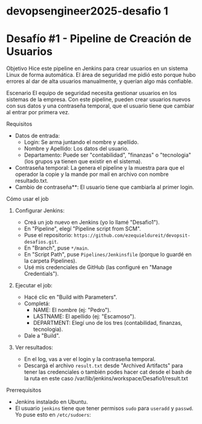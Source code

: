 # devopsengineer2025-desafio 1
# Desafío #1 - Pipeline de Creación de Usuarios

Objetivo
Hice este pipeline en Jenkins para crear usuarios en un sistema Linux de forma automática. El área de seguridad me pidió esto porque hubo errores al dar de alta usuarios manualmente, y querían algo más confiable.

Escenario
El equipo de seguridad necesita gestionar usuarios en los sistemas de la empresa. Con este pipeline, pueden crear usuarios nuevos con sus datos y una contraseña temporal, que el usuario tiene que cambiar al entrar por primera vez.

Requisitos
- Datos de entrada:
  - Login: Se arma juntando el nombre y apellido.
  - Nombre y Apellido: Los datos del usuario.
  - Departamento: Puede ser "contabilidad", "finanzas" o "tecnologia" (los grupos ya tienen que existir en el sistema).
- Contraseña temporal: La genera el pipeline y la muestra para que el operador la copie y la mande por mail en archivo con nombre resultado.txt.
- Cambio de contraseña**: El usuario tiene que cambiarla al primer login.

Cómo usar el job
1. Configurar Jenkins:
   - Creá un job nuevo en Jenkins (yo lo llamé "Desafio1").
   - En "Pipeline", elegí "Pipeline script from SCM".
   - Puse el repositorio: `https://github.com/ezequieldureit/devopsit-desafios.git`.
   - En "Branch", puse `*/main`.
   - En "Script Path", puse `Pipelines/Jenkinsfile` (porque lo guardé en la carpeta Pipelines).
   - Usé mis credenciales de GitHub (las configuré en "Manage Credentials").

2. Ejecutar el job:
   - Hacé clic en "Build with Parameters".
   - Completá:
     - NAME: El nombre (ej: "Pedro").
     - LASTNAME: El apellido (ej: "Escamoso").
     - DEPARTMENT: Elegí uno de los tres (contabilidad, finanzas, tecnologia).
   - Dale a "Build".

3. Ver resultados:
   - En el log, vas a ver el login y la contraseña temporal.
   - Descargá el archivo `result.txt` desde "Archived Artifacts" para tener las credenciales o también podes hacer cat desde el bash de la ruta en este caso /var/lib/jenkins/workspace/Desafio1/result.txt

Prerrequisitos
- Jenkins instalado en Ubuntu.
- El usuario `jenkins` tiene que tener permisos `sudo` para `useradd` y `passwd`. Yo puse esto en `/etc/sudoers`:
